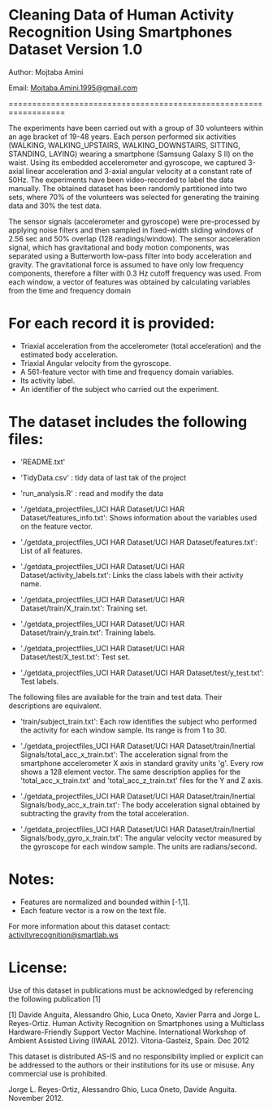 Cleaning Data of Human Activity Recognition Using Smartphones Dataset
Version 1.0
==================================================================
Author: Mojtaba Amini


Email: Mojtaba.Amini.1995@gmail.com

==================================================================

The experiments have been carried out with a group of 30 volunteers within an age bracket of 19-48 years. Each person performed six activities (WALKING, WALKING_UPSTAIRS, WALKING_DOWNSTAIRS, SITTING, STANDING, LAYING) wearing a smartphone (Samsung Galaxy S II) on the waist. Using its embedded accelerometer and gyroscope, we captured 3-axial linear acceleration and 3-axial angular velocity at a constant rate of 50Hz. The experiments have been video-recorded to label the data manually. The obtained dataset has been randomly partitioned into two sets, where 70% of the volunteers was selected for generating the training data and 30% the test data. 

The sensor signals (accelerometer and gyroscope) were pre-processed by applying noise filters and then sampled in fixed-width sliding windows of 2.56 sec and 50% overlap (128 readings/window). The sensor acceleration signal, which has gravitational and body motion components, was separated using a Butterworth low-pass filter into body acceleration and gravity. The gravitational force is assumed to have only low frequency components, therefore a filter with 0.3 Hz cutoff frequency was used. From each window, a vector of features was obtained by calculating variables from the time and frequency domain

For each record it is provided:
======================================

- Triaxial acceleration from the accelerometer (total acceleration) and the estimated body acceleration.
- Triaxial Angular velocity from the gyroscope. 
- A 561-feature vector with time and frequency domain variables. 
- Its activity label. 
- An identifier of the subject who carried out the experiment.

The dataset includes the following files:
=========================================

- 'README.txt'

- 'TidyData.csv' : tidy data of last tak of the project

- 'run_analysis.R' : read and modify the data



- './getdata_projectfiles_UCI HAR Dataset/UCI HAR Dataset/features_info.txt': Shows information about the variables used on the feature vector.

- './getdata_projectfiles_UCI HAR Dataset/UCI HAR Dataset/features.txt': List of all features.

- './getdata_projectfiles_UCI HAR Dataset/UCI HAR Dataset/activity_labels.txt': Links the class labels with their activity name.

- './getdata_projectfiles_UCI HAR Dataset/UCI HAR Dataset/train/X_train.txt': Training set.

- './getdata_projectfiles_UCI HAR Dataset/UCI HAR Dataset/train/y_train.txt': Training labels.

- './getdata_projectfiles_UCI HAR Dataset/UCI HAR Dataset/test/X_test.txt': Test set.

- './getdata_projectfiles_UCI HAR Dataset/UCI HAR Dataset/test/y_test.txt': Test labels.

The following files are available for the train and test data. Their descriptions are equivalent. 

- 'train/subject_train.txt': Each row identifies the subject who performed the activity for each window sample. Its range is from 1 to 30. 

- './getdata_projectfiles_UCI HAR Dataset/UCI HAR Dataset/train/Inertial Signals/total_acc_x_train.txt': The acceleration signal from the smartphone accelerometer X axis in standard gravity units 'g'. Every row shows a 128 element vector. The same description applies for the 'total_acc_x_train.txt' and 'total_acc_z_train.txt' files for the Y and Z axis. 

- './getdata_projectfiles_UCI HAR Dataset/UCI HAR Dataset/train/Inertial Signals/body_acc_x_train.txt': The body acceleration signal obtained by subtracting the gravity from the total acceleration. 

- './getdata_projectfiles_UCI HAR Dataset/UCI HAR Dataset/train/Inertial Signals/body_gyro_x_train.txt': The angular velocity vector measured by the gyroscope for each window sample. The units are radians/second. 

Notes: 
======
- Features are normalized and bounded within [-1,1].
- Each feature vector is a row on the text file.

For more information about this dataset contact: activityrecognition@smartlab.ws

License:
========
Use of this dataset in publications must be acknowledged by referencing the following publication [1] 

[1] Davide Anguita, Alessandro Ghio, Luca Oneto, Xavier Parra and Jorge L. Reyes-Ortiz. Human Activity Recognition on Smartphones using a Multiclass Hardware-Friendly Support Vector Machine. International Workshop of Ambient Assisted Living (IWAAL 2012). Vitoria-Gasteiz, Spain. Dec 2012

This dataset is distributed AS-IS and no responsibility implied or explicit can be addressed to the authors or their institutions for its use or misuse. Any commercial use is prohibited.

Jorge L. Reyes-Ortiz, Alessandro Ghio, Luca Oneto, Davide Anguita. November 2012.
